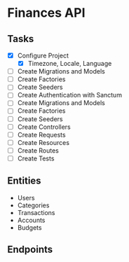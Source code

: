 # Finances API

## Tasks
- [X] Configure Project
    - [X] Timezone, Locale, Language
- [ ] Create Migrations and Models
- [ ] Create Factories
- [ ] Create Seeders
- [ ] Create Authentication with Sanctum
- [ ] Create Migrations and Models
- [ ] Create Factories
- [ ] Create Seeders
- [ ] Create Controllers
- [ ] Create Requests
- [ ] Create Resources
- [ ] Create Routes
- [ ] Create Tests

## Entities
- Users
- Categories
- Transactions
- Accounts
- Budgets

## Endpoints

